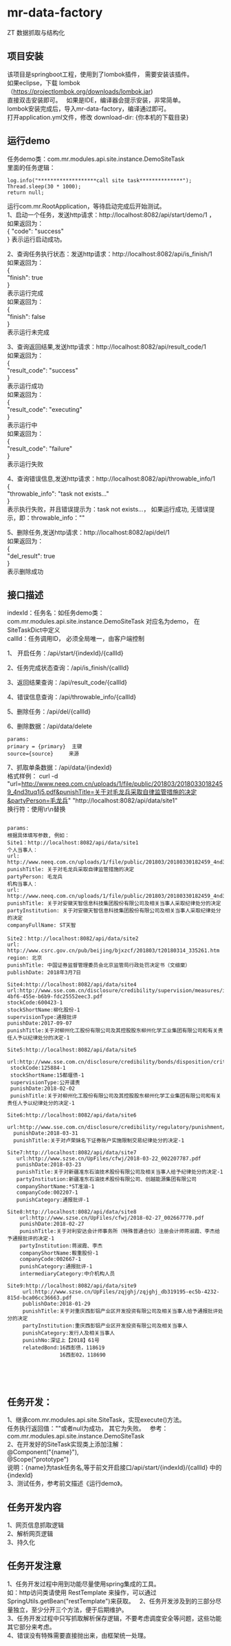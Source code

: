 # mr-data-factory  
ZT 数据抓取与结构化  

## 项目安装  
该项目是springboot工程，使用到了lombok插件， 需要安装该插件。  
如果eclipse，下载 lombok（https://projectlombok.org/downloads/lombok.jar)    
直接双击安装即可。  
如果是IDE，编译器会提示安装，非常简单。    
lombok安装完成后，导入mr-data-factory，编译通过即可。  
打开application.yml文件，修改 download-dir: {你本机的下载目录}

## 运行demo
任务demo类：com.mr.modules.api.site.instance.DemoSiteTask  
里面的任务逻辑： 
```
log.info("*******************call site task**************");  
Thread.sleep(30 * 1000);  
return null;  
```
运行com.mr.RootApplication，等待启动完成后开始测试。  
1、启动一个任务，发送http请求：http://localhost:8082/api/start/demo/1 ，  
如果返回为：  
{
    "code": "success"  
}
表示运行启动成功。  

2、查询任务执行状态：发送http请求：http://localhost:8082/api/is_finish/1  
如果返回为：  
{  
    "finish": true  
}  
表示运行完成   
如果返回为：  
{  
    "finish": false  
}  
表示运行未完成  

3、查询返回结果,发送http请求：http://localhost:8082/api/result_code/1  
如果返回为：  
{  
    "result_code": "success"  
}  
表示运行成功  
如果返回为：  
{  
    "result_code": "executing"  
}  
表示运行中  
如果返回为：  
{  
    "result_code": "failure"  
}  
表示运行失败  

4、查询错误信息,发送http请求：http://localhost:8082/api/throwable_info/1  
{  
    "throwable_info": "task not exists..."  
}  
表示执行失败，并且错误提示为：task not exists...， 如果运行成功, 无错误提示，即：throwable_info：""  

5、删除任务,发送http请求：http://localhost:8082/api/del/1  
如果返回为：  
{  
    "del_result": true  
}  
表示删除成功  

## 接口描述  

indexId：任务名：如任务demo类：com.mr.modules.api.site.instance.DemoSiteTask 对应名为demo， 在SiteTaskDict中定义  
callId：任务调用ID， 必须全局唯一，由客户端控制  

1、 开启任务：/api/start/{indexId}/{callId}   

2、任务完成状态查询：/api/is_finish/{callId}  

3、返回结果查询：/api/result_code/{callId}  

4、错误信息查询：/api/throwable_info/{callId} 

5、删除任务：/api/del/{callId}  

6、删除数据：/api/data/delete  
 ```
 params:  
 primary = {primary}  主键
 source={source}     来源
```

7、抓取单条数据：/api/data/{indexId}  
   格式样例：  curl -d "url=http://www.neeq.com.cn/uploads/1/file/public/201803/20180330182459_4nd3tuq1j5.pdf&punishTitle=关于对毛龙兵采取自律监管措施的决定&partyPerson=毛龙兵" "http://localhost:8082/api/data/site1"  
   换行符：使用\r\n替换  
 ```
 
 params:  
 根据具体填写参数, 例如：
 Site1：http://localhost:8082/api/data/site1
 个人当事人：
 url: http://www.neeq.com.cn/uploads/1/file/public/201803/20180330182459_4nd3tuq1j5.pdf  
 punishTitle: 关于对毛龙兵采取自律监管措施的决定  
 partyPerson: 毛龙兵  
 机构当事人：
 url: http://www.neeq.com.cn/uploads/1/file/public/201803/20180330182459_4nd3tuq1j5.pdf  
 punishTitle: 关于对安徽天智信息科技集团股份有限公司及相关当事人采取纪律处分的决定
 partyInstitution: 关于对安徽天智信息科技集团股份有限公司及相关当事人采取纪律处分的决定
 companyFullName: ST天智
  
 Site2：http://localhost:8082/api/data/site2
 url: http://www.csrc.gov.cn/pub/beijing/bjxzcf/201803/t20180314_335261.htm
 region: 北京  
 punishTitle: 中国证券监督管理委员会北京监管局行政处罚决定书（文细棠）  
 publishDate: 2018年3月7日  
  
 Site4:http://localhost:8082/api/data/site4  
 url:http://www.sse.com.cn/disclosure/credibility/supervision/measures/ident/c/af6f636d-4bf6-455e-b6b9-fdc25552eec3.pdf  
 stockCode:600423-1  
 stockShortName:柳化股份-1  
 supervisionType:通报批评  
 punishDate:2017-09-07  
 punishTitle:关于对柳州化工股份有限公司及其控股股东柳州化学工业集团有限公司和有关责任人予以纪律处分的决定-1   
 
 Site5:http://localhost:8082/api/data/site5  
  url:http://www.sse.com.cn/disclosure/credibility/bonds/disposition/criticism/c/c_20180205_4459490.shtml  
  stockCode:125884-1  
  stockShortName:15都堰债-1  
  supervisionType:公开谴责  
  punishDate:2018-02-02  
  punishTitle:关于对柳州化工股份有限公司及其控股股东柳州化学工业集团有限公司和有关责任人予以纪律处分的决定-1   
  
 Site6:http://localhost:8082/api/data/site6  
   url:http://www.sse.com.cn/disclosure/credibility/regulatory/punishment/c/4490049.docx    
   punishDate:2018-03-31  
   punishTitle:关于对卢荣妹名下证券账户实施限制交易纪律处分的决定-1   
 
 Site7:http://localhost:8082/api/data/site7  
    url:http://www.szse.cn/UpFiles/cfwj/2018-03-22_002207787.pdf    
    punishDate:2018-03-23  
    punishTitle:关于对新疆准东石油技术股份有限公司及相关当事人给予纪律处分的决定-1   
    partyInstitution:新疆准东石油技术股份有限公司、创越能源集团有限公司  
    companyShortName:*ST准油-1  
    companyCode:002207-1  
    punishCategory:通报批评-1  
 
 Site8:http://localhost:8082/api/data/site8  
     url:http://www.szse.cn/UpFiles/cfwj/2018-02-27_002667770.pdf    
     punishDate:2018-02-27  
     punishTitle:关于对利安达会计师事务所（特殊普通合伙）注册会计师蒋淑霞、李杰给予通报批评的决定-1   
     partyInstitution:蒋淑霞、李杰  
     companyShortName:鞍重股份-1  
     companyCode:002667-1  
     punishCategory:通报批评-1
     intermediaryCategory:中介机构人员   
 
 Site9:http://localhost:8082/api/data/site9  
      url:http://www.szse.cn/UpFiles/zqjghj/zqjghj_db319195-ec5b-4232-815d-bca06cc36663.pdf    
      publishDate:2018-01-29  
      punishTitle:关于对重庆西彭铝产业区开发投资有限公司及相关当事人给予通报批评处分的决定   
      partyInstitution:重庆西彭铝产业区开发投资有限公司及相关当事人  
      punishCategory:发行人及相关当事人  
      punishNo:深证上【2018】61号  
      relatedBond:16西彭债，118619
                  16西彭02，118690
      
      
      
       
 
```

## 任务开发：
1、继承com.mr.modules.api.site.SiteTask，实现execute()方法。  
任务执行返回值：""或者null为成功， 其它为失败。  
参考：com.mr.modules.api.site.instance.DemoSiteTask  
2、在开发好的SiteTask实现类上添加注解：  
@Component("{name}"),  
@Scope("prototype")  
说明：{name}为task任务名,等于前文开启接口/api/start/{indexId}/{callId} 中的{indexId}  
3、测试任务，参考前文描述《运行demo》。  

## 任务开发内容  
1、网页信息抓取逻辑  
2、解析网页逻辑  
3、持久化  

## 任务开发注意  
1、任务开发过程中用到功能尽量使用spring集成的工具。    
如：http访问类请使用 RestTemplate 来操作，可以通过SpringUtils.getBean("restTemplate")来获取。  
2、任务开发涉及到的三部分尽量独立，至少分开三个方法，便于后期维护。  
3、任务开发过程中只写抓取解析保存逻辑，不要考虑调度安全等问题，这些功能其它部分来考虑。  
4、错误没有特殊需要直接抛出来，由框架统一处理。   
